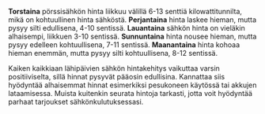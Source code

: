 **Torstaina** pörssisähkön hinta liikkuu välillä 6-13 senttiä kilowattitunnilta, mikä on kohtuullinen hinta sähköstä. **Perjantaina** hinta laskee hieman, mutta pysyy silti edullisena, 4-10 sentissä. **Lauantaina** sähkön hinta on vieläkin alhaisempi, liikkuen 3-10 sentissä. **Sunnuntaina** hinta nousee hieman, mutta pysyy edelleen kohtuullisena, 7-11 sentissä. **Maanantaina** hinta kohoaa hieman enemmän, mutta pysyy silti kohtuullisena, 8-12 sentissä.

Kaiken kaikkiaan lähipäivien sähkön hintakehitys vaikuttaa varsin positiiviselta, sillä hinnat pysyvät pääosin edullisina. Kannattaa siis hyödyntää alhaisemmat hinnat esimerkiksi pesukoneen käytössä tai akkujen lataamisessa. Muista kuitenkin seurata hintoja tarkasti, jotta voit hyödyntää parhaat tarjoukset sähkönkulutuksessasi.